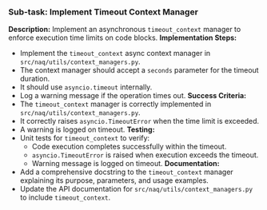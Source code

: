 ### Sub-task: Implement Timeout Context Manager
**Description:** Implement an asynchronous `timeout_context` manager to enforce execution time limits on code blocks.
**Implementation Steps:**
- Implement the `timeout_context` async context manager in `src/naq/utils/context_managers.py`.
- The context manager should accept a `seconds` parameter for the timeout duration.
- It should use `asyncio.timeout` internally.
- Log a warning message if the operation times out.
**Success Criteria:**
- The `timeout_context` manager is correctly implemented in `src/naq/utils/context_managers.py`.
- It correctly raises `asyncio.TimeoutError` when the time limit is exceeded.
- A warning is logged on timeout.
**Testing:**
- Unit tests for `timeout_context` to verify:
    - Code execution completes successfully within the timeout.
    - `asyncio.TimeoutError` is raised when execution exceeds the timeout.
    - Warning message is logged on timeout.
**Documentation:**
- Add a comprehensive docstring to the `timeout_context` manager explaining its purpose, parameters, and usage examples.
- Update the API documentation for `src/naq/utils/context_managers.py` to include `timeout_context`.